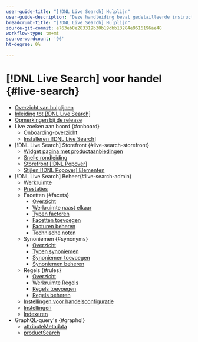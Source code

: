 ```yaml
---
user-guide-title: "[!DNL Live Search] Hulplijn"
user-guide-description: "Deze handleiding bevat gedetailleerde instructies voor het gebruik van [!DNL Live Search] uit Adobe Commerce."
breadcrumb-title: "[!DNL Live Search] Hulplijn"
source-git-commit: e763eb8e283319b30b19dbb13284e9616196ae48
workflow-type: tm+mt
source-wordcount: '96'
ht-degree: 0%

---
```


# [!DNL Live Search] voor handel {#live-search}

- [Overzicht van hulplijnen](guide-overview.md)
- [Inleiding tot [!DNL Live Search]](overview.md)
- [Opmerkingen bij de release](release-notes.md)
- Live zoeken aan boord {#onboard}
   - [Onboarding-overzicht](onboarding-overview.md)
   - [Installeren [!DNL Live Search]](install.md)
- [!DNL Live Search] Storefront {#live-search-storefront}
   - [Widget pagina met productaanbiedingen](plp-styling.md)
   - [Snelle rondleiding](quick-tour.md)
   - [Storefront [!DNL Popover]](storefront-popover.md)
   - [Stijlen [!DNL Popover] Elementen](storefront-popover-styling.md)
- [!DNL Live Search] Beheer{#live-search-admin}
   - [Werkruimte](workspace.md)
   - [Prestaties](performance.md)
   - Facetten {#facets}
      - [Overzicht](facets.md)
      - [Werkruimte naast elkaar](faceting-workspace.md)
      - [Typen factoren](facets-type.md)
      - [Facetten toevoegen](facets-add.md)
      - [Facturen beheren](facets-manage.md)
      - [Technische noten](facet-technical-notes.md)
   - Synoniemen {#synonyms}
      - [Overzicht](synonyms.md)
      - [Typen synoniemen](synonyms-type.md)
      - [Synoniemen toevoegen](synonyms-add.md)
      - [Synoniemen beheren](synonyms-manage.md)
   - Regels {#rules}
      - [Overzicht](rules.md)
      - [Werkruimte Regels](rules-workspace.md)
      - [Regels toevoegen](rules-add.md)
      - [Regels beheren](rules-manage.md)
   - [Instellingen voor handelsconfiguratie](configuration.md)
   - [Instellingen](settings.md)
   - [Indexeren](indexing.md)
- GraphQL-query&#39;s {#graphql}
   - [attributeMetadata](https://developer.adobe.com/commerce/webapi/graphql/schema/live-search/queries/attribute-metadata/)
   - [productSearch](https://developer.adobe.com/commerce/webapi/graphql/schema/live-search/queries/product-search/)